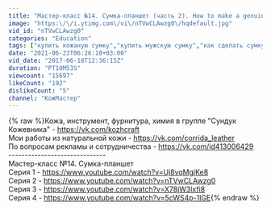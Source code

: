 ```yaml
---
title: "Мастер-класс №14. Сумка-планшет (часть 2). How to make a genuine leather bag?"
image: "https:\/\/i.ytimg.com\/vi\/nTVwCLAwzg0\/hqdefault.jpg"
vid_id: "nTVwCLAwzg0"
categories: "Education"
tags: ["купить кожаную сумку","купить мужскую сумку","как сделать сумку из кожи"]
date: "2021-06-23T06:26:18+03:00"
vid_date: "2017-06-18T12:36:15Z"
duration: "PT10M53S"
viewcount: "15697"
likeCount: "192"
dislikeCount: "5"
channel: "КожМастер"
---
```

{% raw %}Кожа, инструмент, фурнитура, химия в группе &quot;Сундук Кожевника&quot; - <a rel="nofollow" target="blank" href="https://vk.com/kozhcraft">https://vk.com/kozhcraft</a><br />Мои работы из натуральной кожи - <a rel="nofollow" target="blank" href="https://vk.com/corrida_leather">https://vk.com/corrida_leather</a><br />По вопросам рекламы и сотрудничества - <a rel="nofollow" target="blank" href="https://vk.com/id413006429">https://vk.com/id413006429</a><br />------------------------------<br />Мастер-класс №14. Сумка-планшет<br />Серия 1 - <a rel="nofollow" target="blank" href="https://www.youtube.com/watch?v=Uj8vqMgjKe8">https://www.youtube.com/watch?v=Uj8vqMgjKe8</a><br />Серия 2 - <a rel="nofollow" target="blank" href="https://www.youtube.com/watch?v=nTVwCLAwzg0">https://www.youtube.com/watch?v=nTVwCLAwzg0</a><br />Серия 3 - <a rel="nofollow" target="blank" href="https://www.youtube.com/watch?v=X78jW3lxfi8">https://www.youtube.com/watch?v=X78jW3lxfi8</a><br />Серия 4 - <a rel="nofollow" target="blank" href="https://www.youtube.com/watch?v=5cWS4p-1lGE">https://www.youtube.com/watch?v=5cWS4p-1lGE</a>{% endraw %}
